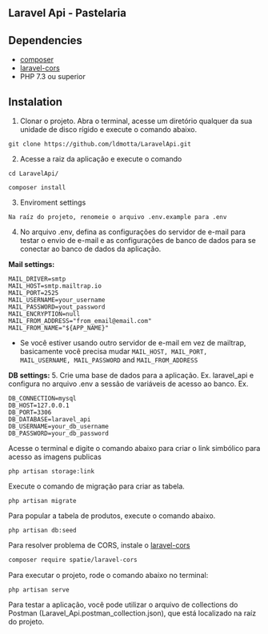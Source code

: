 ## Laravel Api - Pastelaria

## Dependencies

* [composer](https://getcomposer.org/)
* [laravel-cors](https://github.com/spatie/laravel-cors)
* PHP 7.3 ou superior

## Instalation

1. Clonar o projeto.
Abra o terminal, acesse um diretório qualquer da sua unidade de disco rígido e execute o comando abaixo.

```
git clone https://github.com/ldmotta/LaravelApi.git
```

2. Acesse a raiz da aplicação e execute o comando
```
cd LaravelApi/

composer install
```

3. Enviroment settings
```
Na raíz do projeto, renomeie o arquivo .env.example para .env
```

4. No arquivo .env, defina as configurações do servidor de e-mail para testar o envio de e-mail e as configurações de banco de dados para se conectar ao banco de dados da aplicação.

**Mail settings:**

```
MAIL_DRIVER=smtp
MAIL_HOST=smtp.mailtrap.io
MAIL_PORT=2525
MAIL_USERNAME=your_username
MAIL_PASSWORD=yout_password
MAIL_ENCRYPTION=null
MAIL_FROM_ADDRESS="from_email@email.com"
MAIL_FROM_NAME="${APP_NAME}"
```
* Se você estiver usando outro servidor de e-mail em vez de mailtrap, basicamente você precisa mudar ```MAIL_HOST, MAIL_PORT, MAIL_USERNAME, MAIL_PASSWORD``` and ```MAIL_FROM_ADDRESS```

**DB settings:**
5. Crie uma base de dados para a aplicação. Ex. laravel_api e configura no arquivo .env a sessão de variáveis de acesso ao banco. Ex.

```
DB_CONNECTION=mysql
DB_HOST=127.0.0.1
DB_PORT=3306
DB_DATABASE=laravel_api
DB_USERNAME=your_db_username
DB_PASSWORD=your_db_password
```

Acesse o terminal e digite o comando abaixo para criar o link simbólico para acesso as imagens publicas
```
php artisan storage:link
```

Execute o comando de migração para criar as tabela.
```
php artisan migrate
```

Para popular a tabela de produtos, execute o comando abaixo.
```
php artisan db:seed
```

Para resolver problema de CORS, instale o [laravel-cors](https://github.com/spatie/laravel-cors)
```bash
composer require spatie/laravel-cors
```

Para executar o projeto, rode o comando abaixo no terminal:

```
php artisan serve
```

Para testar a aplicação, você pode utilizar o arquivo de collections do Postman (Laravel_Api.postman_collection.json), que está localizado na raíz do projeto.
